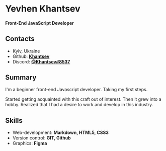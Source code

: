 # Yevhen Khantsev
#### Front-End JavaScript Developer


## Contacts

* Kyiv, Ukraine
* Github: [__Khantsev__](https://github.com/Khantsev)
* Discord: [__@Khantsev#8537__](https://discord.com/)


## Summary 

I'm a beginner front-end Javascript developer. Taking my first steps. 

Started getting acquainted with this craft out of interest. Then it grew into a hobby. Realized that I had a desire to work and develop in this industry.


## Skills

* Web-development: __Markdown, HTML5, CSS3__
* Version control: __GIT, Github__
* Graphics: __Figma__
